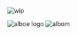 ![wip](https://github.com/user-attachments/assets/be72b78e-65fe-4385-bc98-350dd33b813c)

![alboe logo](https://github.com/user-attachments/assets/80c402eb-375b-40f9-ae32-a450b622ccb6)
![albom](https://github.com/user-attachments/assets/925315f2-3eb5-4ed4-bf87-e5e3765b9dfe)
